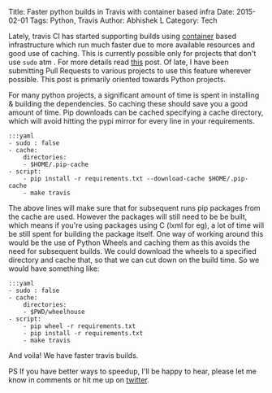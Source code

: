 Title: Faster python builds in Travis with container based infra
Date: 2015-02-01
Tags: Python, Travis
Author: Abhishek L
Category: Tech

Lately, travis CI has started supporting builds using [container][1]
based infrastructure which run much faster due to more available
resources and good use of caching. This is currently possible only for
projects that don't use `sudo` atm . For more details read [this][2]
post. Of late, I have been submitting Pull Requests to various
projects to use this feature wherever possible. This post is primarily
oriented towards Python projects.

For many python projects, a significant amount of time is spent in
installing & building the dependencies. So caching these should save
you a good amount of time. Pip downloads can be cached specifying a
cache directory, which will avoid hitting the pypi mirror for every
line in your requirements.

    :::yaml
	- sudo : false
	- cache:
        directories: 
        - $HOME/.pip-cache
	- script:
	    - pip install -r requirements.txt --download-cache $HOME/.pip-cache	
		- make travis


The above lines will make sure that for subsequent runs pip packages
from the cache are used. However the packages will still need to be be
built, which means if you're using packages using C (lxml for eg), a
lot of time will be still spent for building the package itself. One
way of working around this would be the use of Python Wheels and
caching them as this avoids the need for subsequent builds. We could
download the wheels to a specified directory and cache that, so that
we can cut down on the build time.  So we would have something like:

    :::yaml
    - sudo : false
	- cache:
        directories: 
        - $PWD/wheelhouse
	- script:
		- pip wheel -r requirements.txt
	    - pip install -r requirements.txt
		- make travis

And voila! We have faster travis builds.

PS If you have better ways to speedup, I'll be happy to hear, please
let me know in comments or hit me up on [twitter][3].

[1]: http://blog.travis-ci.com/2014-12-17-faster-builds-with-container-based-infrastructure/
[2]: http://docs.travis-ci.com/user/workers/container-based-infrastructure/
[3]: https://twitter.com/abhishekl

